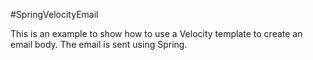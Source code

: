 #SpringVelocityEmail

This is an example to show how to use a Velocity template to create an email body. The email is sent using Spring. 
